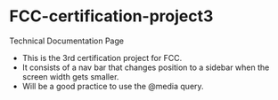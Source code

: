# FCC-certification-project3
Technical Documentation Page

- This is the 3rd certification project for FCC.
- It consists of a nav bar that changes position to a sidebar when the screen width gets smaller.
- Will be a good practice to use the @media query.
